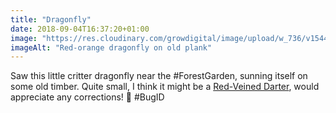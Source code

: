 ```yaml
---
title: "Dragonfly"
date: 2018-09-04T16:37:20+01:00
image: "https://res.cloudinary.com/growdigital/image/upload/w_736/v1544344110/dragonfly-29534745037.jpg"
imageAlt: "Red-orange dragonfly on old plank"
---
```


Saw this little critter dragonfly near the #ForestGarden, sunning itself on some old timber. Quite small, I think it might be a [Red-Veined Darter](https://british-dragonflies.org.uk/species/red-veined-darter), would appreciate any corrections! 🙂  #BugID 

